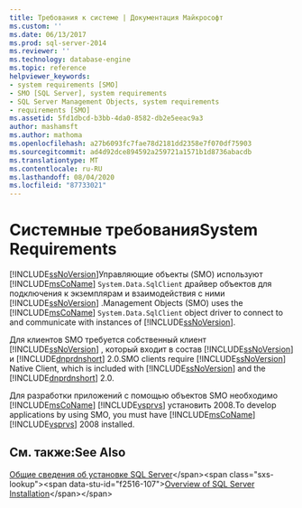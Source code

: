 ```yaml
---
title: Требования к системе | Документация Майкрософт
ms.custom: ''
ms.date: 06/13/2017
ms.prod: sql-server-2014
ms.reviewer: ''
ms.technology: database-engine
ms.topic: reference
helpviewer_keywords:
- system requirements [SMO]
- SMO [SQL Server], system requirements
- SQL Server Management Objects, system requirements
- requirements [SMO]
ms.assetid: 5fd1dbcd-b3bb-4da0-8582-db2e5eeac9a3
author: mashamsft
ms.author: mathoma
ms.openlocfilehash: a27b6093fc7fae78d2181dd2358e7f070df75903
ms.sourcegitcommit: ad4d92dce894592a259721a1571b1d8736abacdb
ms.translationtype: MT
ms.contentlocale: ru-RU
ms.lasthandoff: 08/04/2020
ms.locfileid: "87733021"
---
```

# <a name="system-requirements"></a><span data-ttu-id="f2516-102">Системные требования</span><span class="sxs-lookup"><span data-stu-id="f2516-102">System Requirements</span></span>
  [!INCLUDE[ssNoVersion](../../includes/ssnoversion-md.md)]<span data-ttu-id="f2516-103">Управляющие объекты (SMO) используют [!INCLUDE[msCoName](../../includes/msconame-md.md)] `System.Data.SqlClient` драйвер объектов для подключения к экземплярам и взаимодействия с ними [!INCLUDE[ssNoVersion](../../includes/ssnoversion-md.md)] .</span><span class="sxs-lookup"><span data-stu-id="f2516-103">Management Objects (SMO) uses the [!INCLUDE[msCoName](../../includes/msconame-md.md)] `System.Data.SqlClient` object driver to connect to and communicate with instances of [!INCLUDE[ssNoVersion](../../includes/ssnoversion-md.md)].</span></span>  
  
 <span data-ttu-id="f2516-104">Для клиентов SMO требуется собственный клиент [!INCLUDE[ssNoVersion](../../includes/ssnoversion-md.md)] , который входит в состав [!INCLUDE[ssNoVersion](../../includes/ssnoversion-md.md)] и [!INCLUDE[dnprdnshort](../../includes/dnprdnshort-md.md)] 2.0.</span><span class="sxs-lookup"><span data-stu-id="f2516-104">SMO clients require [!INCLUDE[ssNoVersion](../../includes/ssnoversion-md.md)] Native Client, which is included with [!INCLUDE[ssNoVersion](../../includes/ssnoversion-md.md)] and the [!INCLUDE[dnprdnshort](../../includes/dnprdnshort-md.md)] 2.0.</span></span>  
  
 <span data-ttu-id="f2516-105">Для разработки приложений с помощью объектов SMO необходимо [!INCLUDE[msCoName](../../includes/msconame-md.md)] [!INCLUDE[vsprvs](../../includes/vsprvs-md.md)] установить 2008.</span><span class="sxs-lookup"><span data-stu-id="f2516-105">To develop applications by using SMO, you must have [!INCLUDE[msCoName](../../includes/msconame-md.md)] [!INCLUDE[vsprvs](../../includes/vsprvs-md.md)] 2008 installed.</span></span>  
  
## <a name="see-also"></a><span data-ttu-id="f2516-106">См. также:</span><span class="sxs-lookup"><span data-stu-id="f2516-106">See Also</span></span>  
 <span data-ttu-id="f2516-107">[Общие сведения об установке SQL Server](https://technet.microsoft.com/library/bb500438\(v=SQL.105\).aspx)</span><span class="sxs-lookup"><span data-stu-id="f2516-107">[Overview of SQL Server Installation](https://technet.microsoft.com/library/bb500438\(v=SQL.105\).aspx)</span></span>  
  
  
